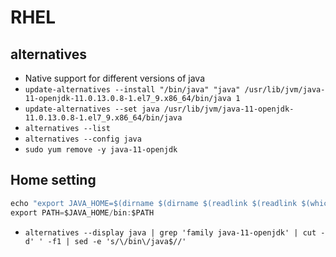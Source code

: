 # RHEL

## alternatives

* Native support for different versions of java
* `update-alternatives --install "/bin/java" "java" /usr/lib/jvm/java-11-openjdk-11.0.13.0.8-1.el7_9.x86_64/bin/java 1`
* `update-alternatives --set java /usr/lib/jvm/java-11-openjdk-11.0.13.0.8-1.el7_9.x86_64/bin/java`
* `alternatives --list`
* `alternatives --config java`
* `sudo yum remove -y java-11-openjdk`

## Home setting

```java
echo "export JAVA_HOME=$(dirname $(dirname $(readlink $(readlink $(which java)))))" >>  /home/my_user/.bash_profile
export PATH=$JAVA_HOME/bin:$PATH
```

* `alternatives --display java | grep 'family java-11-openjdk' | cut -d' ' -f1 | sed -e 's/\/bin\/java$//'`
